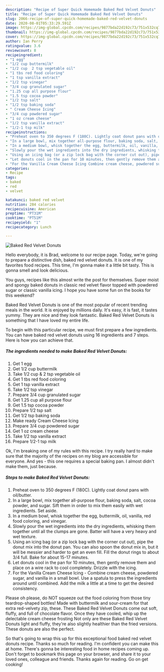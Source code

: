 ```yaml
---
description: "Recipe of Super Quick Homemade Baked Red Velvet Donuts"
title: "Recipe of Super Quick Homemade Baked Red Velvet Donuts"
slug: 2066-recipe-of-super-quick-homemade-baked-red-velvet-donuts
date: 2020-08-01T05:33:29.591Z
image: https://img-global.cpcdn.com/recipes/9877bda22d192c73/751x532cq70/baked-red-velvet-donuts-recipe-main-photo.jpg
thumbnail: https://img-global.cpcdn.com/recipes/9877bda22d192c73/751x532cq70/baked-red-velvet-donuts-recipe-main-photo.jpg
cover: https://img-global.cpcdn.com/recipes/9877bda22d192c73/751x532cq70/baked-red-velvet-donuts-recipe-main-photo.jpg
author: Ian Perry
ratingvalue: 3.6
reviewcount: 8
recipeingredient:
- "1 egg"
- "1/2 cup buttermilk"
- "1/2 cup  2 tsp vegetable oil"
- "1 tbs red food coloring"
- "1 tsp vanilla extract"
- "1/2 tsp vinegar"
- "3/4 cup granulated sugar"
- "1.25 cup all purpose flour"
- "1.5 tsp cocoa powder"
- "1/2 tsp salt"
- "1/2 tsp baking soda"
- " Cream Cheese Icing"
- "3/4 cup powdered sugar"
- "1 oz cream cheese"
- "1/2 tsp vanilla extract"
- "1/2-1 tsp milk"
recipeinstructions:
- "Preheat oven to 350 degrees F (180C). Lightly coat donut pans with oil/butter."
- "In a large bowl, mix together all-purpose flour, baking soda, salt, cocoa powder, and sugar. Sift them in order to mix them easily with wet ingredients. Set aside."
- "In a medium bowl, whisk together the egg, buttermilk, oil, vanilla, red food coloring, and vinegar."
- "Slowly pour the wet ingredients into the dry ingredients, whisking them together until all the clumps are gone. Batter will have a very heavy and wet texture."
- "Using an icing bag (or a zip lock bag with the corner cut out), pipe the donut mix into the donut pan. You can also spoon the donut mix in, but it will be messier and harder to get an even fill. Fill the donut rings to about 3/4 full. Bake for about 15-17 minutes."
- "Let donuts cool in the pan for 10 minutes, then gently remove them and place on a wire rack to cool completely. Drizzle with the icing."
- "For the Vanilla Cream Cheese Icing Combine cream cheese, powdered sugar, and vanilla in a small bowl. Use a spatula to press the ingredients around until combined. Add the milk a little at a time to get the desired consistency."
categories:
- Recipe
tags:
- baked
- red
- velvet

katakunci: baked red velvet 
nutrition: 284 calories
recipecuisine: American
preptime: "PT31M"
cooktime: "PT51M"
recipeyield: "1"
recipecategory: Lunch

---
```



![Baked Red Velvet Donuts](https://img-global.cpcdn.com/recipes/9877bda22d192c73/751x532cq70/baked-red-velvet-donuts-recipe-main-photo.jpg)

Hello everybody, it is Brad, welcome to our recipe page. Today, we're going to prepare a distinctive dish, baked red velvet donuts. It is one of my favorites food recipes. This time, I'm gonna make it a little bit tasty. This is gonna smell and look delicious.

You guys, recipes like this almost write the post for themselves. Super moist and spongy baked donuts in classic red velvet flavor topped with powdered sugar or classic vanilla icing. I hope you have some fun on the books for this weekend?

Baked Red Velvet Donuts is one of the most popular of recent trending meals in the world. It is enjoyed by millions daily. It's easy, it is fast, it tastes yummy. They are nice and they look fantastic. Baked Red Velvet Donuts is something that I have loved my entire life.


To begin with this particular recipe, we must first prepare a few ingredients. You can have baked red velvet donuts using 16 ingredients and 7 steps. Here is how you can achieve that.

<!--inarticleads1-->

##### The ingredients needed to make Baked Red Velvet Donuts:

1. Get 1 egg
1. Get 1/2 cup buttermilk
1. Take 1/2 cup &amp; 2 tsp vegetable oil
1. Get 1 tbs red food coloring
1. Get 1 tsp vanilla extract
1. Take 1/2 tsp vinegar
1. Prepare 3/4 cup granulated sugar
1. Get 1.25 cup all purpose flour
1. Get 1.5 tsp cocoa powder
1. Prepare 1/2 tsp salt
1. Get 1/2 tsp baking soda
1. Make ready  Cream Cheese Icing
1. Prepare 3/4 cup powdered sugar
1. Get 1 oz cream cheese
1. Take 1/2 tsp vanilla extract
1. Prepare 1/2-1 tsp milk


Ok, I&#39;m breaking one of my rules with this recipe. I try really hard to make sure that the majority of the recipes on my blog are accessible for everyone. And yes - this one requires a special baking pan. I almost didn&#39;t make them, just because. 

<!--inarticleads2-->

##### Steps to make Baked Red Velvet Donuts:

1. Preheat oven to 350 degrees F (180C). Lightly coat donut pans with oil/butter.
1. In a large bowl, mix together all-purpose flour, baking soda, salt, cocoa powder, and sugar. Sift them in order to mix them easily with wet ingredients. Set aside.
1. In a medium bowl, whisk together the egg, buttermilk, oil, vanilla, red food coloring, and vinegar.
1. Slowly pour the wet ingredients into the dry ingredients, whisking them together until all the clumps are gone. Batter will have a very heavy and wet texture.
1. Using an icing bag (or a zip lock bag with the corner cut out), pipe the donut mix into the donut pan. You can also spoon the donut mix in, but it will be messier and harder to get an even fill. Fill the donut rings to about 3/4 full. Bake for about 15-17 minutes.
1. Let donuts cool in the pan for 10 minutes, then gently remove them and place on a wire rack to cool completely. Drizzle with the icing.
1. For the Vanilla Cream Cheese Icing - Combine cream cheese, powdered sugar, and vanilla in a small bowl. Use a spatula to press the ingredients around until combined. Add the milk a little at a time to get the desired consistency.


Please oh please, do NOT squeeze out the food coloring from those tiny teardrop-shaped bottles! Made with buttermilk and sour-cream for that extra red-velvety zip, these. These Baked Red Velvet Donuts come out soft, fluffy, and full of chocolate flavor. Once they have cooled, whip up the delectable cream cheese frosting Not only are these Baked Red Velvet Donuts light and fluffy, they&#39;re also slightly healthier than the fried versions. These donuts are also the perfect. 

So that's going to wrap this up for this exceptional food baked red velvet donuts recipe. Thanks so much for reading. I'm confident you can make this at home. There's gonna be interesting food in home recipes coming up. Don't forget to bookmark this page on your browser, and share it to your loved ones, colleague and friends. Thanks again for reading. Go on get cooking!
